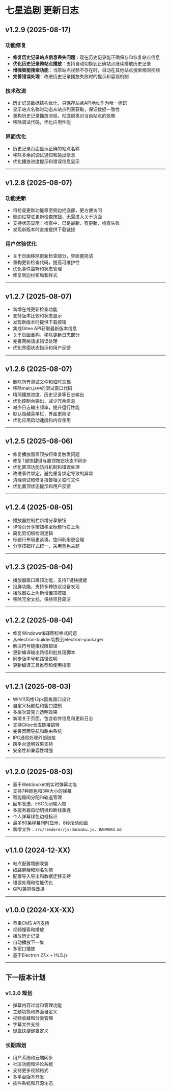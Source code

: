# 七星追剧 更新日志

## v1.2.9 (2025-08-17)

### 功能修复

- **修复历史记录站点信息丢失问题**：现在历史记录能正确保存和恢复站点信息
- **优化历史记录跨站点播放**：支持自动切换到正确站点继续播放历史记录
- **增强智能搜索功能**：当原站点视频不存在时，自动在其他站点搜索相同视频
- **完善错误处理**：改进历史记录播放失败时的提示和容错机制

### 技术改进

- 历史记录数据结构优化，只保存站点API地址作为唯一标识
- 显示站点名称时动态从站点列表获取，保证数据一致性
- 重构历史记录播放流程，彻底脱离对当前站点的依赖
- 移除调试代码，优化应用性能

### 界面优化

- 历史记录页面显示正确的站点名称
- 移除多余的调试通知和输出信息
- 优化播放进度提示和错误信息显示

---

## v1.2.8 (2025-08-07)

### 功能更新

- 将检查更新功能移至侧边栏底部，更方便访问
- 侧边栏常驻更新检查按钮，无需进入关于页面
- 支持状态显示：检查中、已是最新、有更新、检查失败
- 发现新版本时直接提供下载链接

### 用户体验优化

- 关于页面移除更新检查部分，界面更简洁
- 重构更新检查代码，提高可维护性
- 优化事件监听和状态管理
- 修复侧边栏布局和样式

---

## v1.2.7 (2025-08-07)

- 新增在线更新检查功能
- 支持版本比较和状态显示
- 发现新版本时提供下载按钮
- 集成Gitee API获取最新版本信息
- 关于页面重构，移除更新日志部分
- 完善网络请求错误处理
- 优化界面状态指示和用户反馈

---

## v1.2.6 (2025-08-07)

- 删除所有测试文件和临时文档
- 移除main.js中的测试窗口代码
- 精简播放进度、历史记录等日志输出
- 优化控制台输出，减少冗余信息
- 减少日志输出频率，提升运行性能
- 默认隐藏菜单栏，界面更简洁
- 优化应用启动速度和内存使用

---

## v1.2.5 (2025-08-06)

- 修复播放器置顶按钮重复触发问题
- 修复T键快捷键与置顶按钮状态不同步
- 优化置顶功能防抖机制和错误处理
- 改进事件绑定，避免重复绑定导致的异常
- 清理测试和修复报告相关临时文件
- 优化置顶状态提示和用户反馈

---

## v1.2.4 (2025-08-05)

- 播放器控制栏新增分享按钮
- 详情页分享按钮移至标题行右上角
- 简化剪切板检测逻辑
- 标题行布局更紧凑，空间利用更合理
- 分享按钮样式统一，采用蓝色主题

---

## v1.2.3 (2025-08-04)

- 播放器窗口置顶功能，支持T键快捷键
- 投屏功能，支持多种协议设备发现
- 播放器右上角新增置顶按钮
- 移除冗余文档，保持项目简洁

---

## v1.2.2 (2025-08-04)

- 修复Windows编译图标格式问题
- 从electron-builder切换到electron-packager
- 解决符号链接权限错误
- 更新编译输出路径和批处理脚本
- 同步版本号和路径说明
- 更新编译工具推荐和使用指南

---

## v1.2.1 (2025-08-03)

- WIN11风格12px圆角窗口设计
- 自定义标题栏和窗口控制
- 多层次亚克力透明效果
- 新增关于页面，包含软件信息和更新日志
- 支持Gitee仓库链接跳转
- 完善页面导航和路由系统
- IPC通信处理外部链接
- 跨平台透明效果支持
- 安全性和兼容性增强

---

## v1.2.0 (2025-08-03)

- 基于WebSocket的实时弹幕功能
- 支持7种颜色和3种大小的弹幕
- 智能房间分配和轨道管理
- 回车发送，ESC关闭输入框
- 多服务器自动切换和断线重连
- 个人弹幕绿色边框标识
- 最多50条弹幕同时显示，8秒滚动动画
- 新增文件：`src/renderer/js/danmaku.js`、`DANMAKU.md`

---

## v1.1.0 (2024-12-XX)

- 站点配置增删改查
- 线路屏蔽和别名功能
- 配置导入导出和数据迁移支持
- 错误处理和性能优化
- GPU兼容性改进

---

## v1.0.0 (2024-XX-XX)

- 苹果CMS API支持
- 视频搜索和播放
- 播放历史记录
- 自动播放下一集
- 多窗口播放
- 基于Electron 27.x + HLS.js

---

## 下一版本计划

### v1.3.0 规划

- 弹幕内容过滤和管理功能
- 主题切换和界面自定义
- 视频收藏和分类管理
- 字幕文件支持
- 键盘快捷键自定义

### 长期规划

- 用户系统和云端同步
- 社区功能和评论系统
- 支持更多视频格式
- 多平台版本开发
- 插件系统和开源生态
